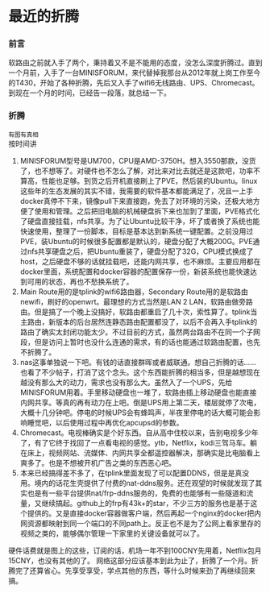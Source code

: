 # 最近的折腾

### 前言
软路由之前就入手了两个，秉持着又不是不能用的态度，没怎么深度折腾过。直到一个月前，入手了一台MINISFORUM，来代替掉我那台从2012年就上岗工作至今的T430，开始了各种折腾，先后又入手了wifi6无线路由、UPS、Chromecast。到现在一个月的时间，已经告一段落，就总结一下。

### 折腾
`有图有真相`  
按时间讲  
 1. MINISFORUM型号是UM700，CPU是AMD-3750H。想入3550那款，没货了，也不想等了。对硬件也不怎么了解，对比来对比去就还是这款吧，功率不算高，性能也足够。到货之后开机直接刷上了PVE，然后装的Ubuntu。linux这些年的生态发展的其实不错，我需要的软件基本都能满足了，况且一上手docker真停不下来，镜像pull下来直接跑，免去了对环境的污染，还极大地方便了使用和管理。之后把旧电脑的机械硬盘拆下来也加到了里面，PVE格式化了硬盘直接挂载，nfs共享。为了让Ubuntu比较干净，坏了或者换了系统也能快速使用，整理了一份脚本，目标是基本达到新系统一键配置。之前没用过PVE，装Ubuntu的时候很多配置都是默认的，硬盘分配了大概200G。PVE通过nfs共享硬盘之后，把Ubuntu重装了，硬盘分配了32G，CPU模式换成了host，之后硬盘不够的话就挂载吧，还能内网共享，也不麻烦。主要应用都在docker里面，系统配置和docker容器的配置保存一份，新装系统也能快速达到可用的状态，再也不愁换系统了。
 2. Main Route用的是tplink的wifi6路由器，Secondary Route用的是软路由newifi，刷好的openwrt。最理想的方式当然是LAN 2 LAN，软路由做旁路由。但是搞了一个晚上没搞好，软路由都重启了几十次，索性算了。tplink当主路由，新版本的后台居然连静态路由配置都没了，以后不会再入手tplink的路由了确实太封闭功能太少。不过目前的方式，虽然两台路由不在同一个子网段，但是访问上暂时也没什么连通的需求，有的话也能通过软路由配置，也先不折腾了。
 3. nas这事单独说一下吧。有钱的话直接群晖或者威联通。想自己折腾的话……也看了不少帖子，打消了这个念头。这个东西能折腾的相当多，但是越想现在越没有那么大的动力，需求也没有那么大。虽然入了一个UPS，先给MINISFORUM用着。手里移动硬盘也一堆了，软路由插上移动硬盘也能直接内网共享。等真的再有动力在上吧。倒是UPS用上第二天，楼层就停了次电，大概十几分钟吧。停电的时候UPS会有蜂鸣声，半夜里停电的话大概可能会影响睡觉吧，以后使用过程中再优化apcupsd的参数。
 4. Chromecast。电视棒确实是个好东西。自从高中住校以来，告别电视多少年了，有了它终于找回了一点看电视的感觉。ytb，Netflix，kodi三驾马车。躺在床上，视频网站、流媒体、内网共享全都遥控器解决，那确实是比电脑看上爽多了。也是不想被开机广告之类的东西恶心吧。
 5. 本来已经搞得差不多了，在tplink里面发现了可以配置DDNS，但是是真没用。境内的话花生壳提供了付费的nat-ddns服务。还在观望的时候就发现了其实也是有一些平台提供nat/frp-ddns服务的，免费的也能够有一些隧道和流量，又继续搞起。github上的frp有43k+的star，不少三方的服务也是基于这个提供的。又是直接docker容器做客户端，然后再起一个nginx的docker把内网资源都映射到同一个端口的不同path上。反正也不是为了公网上看家里存的视频之类的，能够偶尔管理一下家里的关键设备就可以了。
 
硬件话费就是图上的这些，订阅的话，机场一年不到100CNY先用着，Netflix包月15CNY，也没有其他的了。
网络这部分应该基本到此为止了，折腾了一个月。折腾完了还算省心。先享受享受，学点其他的东西，等什么时候来劲了再继续回来搞。
